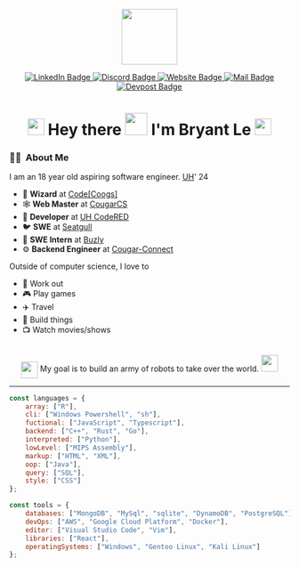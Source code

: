 <p align="center"><img src="https://media.giphy.com/media/M9gbBd9nbDrOTu1Mqx/giphy.gif" width="100"/></p>
<p align="center">
  <a href="https://www.linkedin.com/in/bnle" target="_blank">
    <img src="https://img.shields.io/badge/LinkedIn-blue?flat-square&logo=linkedin&logoColor=white" alt="LinkedIn Badge">
  </a>
  <a href="https://discord.gg/tApPc7vPRQ" target="_blank">
    <img src="https://img.shields.io/badge/Discord-blue?style=flat-square&logo=discord&logoColor=white" alt="Discord Badge">
  </a>
  <a href="https://bnle.me/" target="_blank">
    <img src="https://img.shields.io/badge/Website-46a2f1.svg?&style=flat-square&logo=Google-Chrome&logoColor=white" alt="Website Badge">
  </a>
  <a href="mailto:bryantle2021@gmail.com" target="_blank">
    <img src="https://img.shields.io/badge/Email-blue?style=flat-square&logo=gmail&logoColor=white" alt="Mail Badge">
  </a>
  <a href="https://devpost.com/bnle" target="_blank">
    <img src="https://img.shields.io/badge/Devpost-blue?style=flat-square&logo=devpost&logoColor=white" alt="Devpost Badge">
  </a>
</p>

<h1 align="center">
  <img src="https://emojis.slackmojis.com/emojis/images/1531849430/4246/blob-sunglasses.gif?1531849430" width="30"/>
  Hey there 
  <img src="https://media.giphy.com/media/hvRJCLFzcasrR4ia7z/giphy.gif" width="40"> 
  I'm Bryant Le
  <img src="https://emojis.slackmojis.com/emojis/images/1531849430/4246/blob-sunglasses.gif?1531849430" width="30"/>
</h1>

### :man_technologist: &nbsp;About Me

I am an 18 year old aspiring software engineer. [UH](https://uh.edu/)' 24

- 🧙 **Wizard** at [Code[Coogs]](https://github.com/codecoogs)
- 🕸️ **Web Master** at [CougarCS](https://github.com/CougarCS)
- 🔴 **Developer** at [UH CodeRED](https://github.com/CodeRED-UH)
- 🐦 **SWE** at [Seatgull](https://github.com/seatgull)
- 🐝 **SWE Intern** at [Buzly](https://github.com/buzly)
- ⚙️ **Backend Engineer** at [Cougar-Connect](https://github.com/Cougar-Connect)

Outside of computer science, I love to

- 💪 Work out
- 🎮 Play games
- ✈️ Travel
- 🧱 Build things
- 📺 Watch movies/shows

<br>

<div align="center">
  <img style="vertical-align:middle" src="https://media.giphy.com/media/FWAcpJsFT9mvrv0e7a/giphy.gif" width="30"> 
  <span>My goal is to build an army of robots to take over the world.</span> 
  <img src="https://media.giphy.com/media/FWAcpJsFT9mvrv0e7a/giphy.gif" width="30">
</div>

---

```javascript
const languages = {
    array: ["R"],
    cli: ["Windows Powershell", "sh"],
    fuctional: ["JavaScript", "Typescript"],
    backend: ["C++", "Rust", "Go"],
    interpreted: ["Python"],
    lowLevel: ["MIPS Assembly"],
    markup: ["HTML", "XML"],
    oop: ["Java"],
    query: ["SQL"],
    style: ["CSS"]
};

const tools = {
    databases: ["MongoDB", "MySql", "sqlite", "DynamoDB", "PostgreSQL"],
    devOps: ["AWS", "Google Cloud Platform", "Docker"],
    editor: ["Visual Studio Code", "Vim"],
    libraries: ["React"],
    operatingSystems: ["Windows", "Gentoo Linux", "Kali Linux"]
};
```
